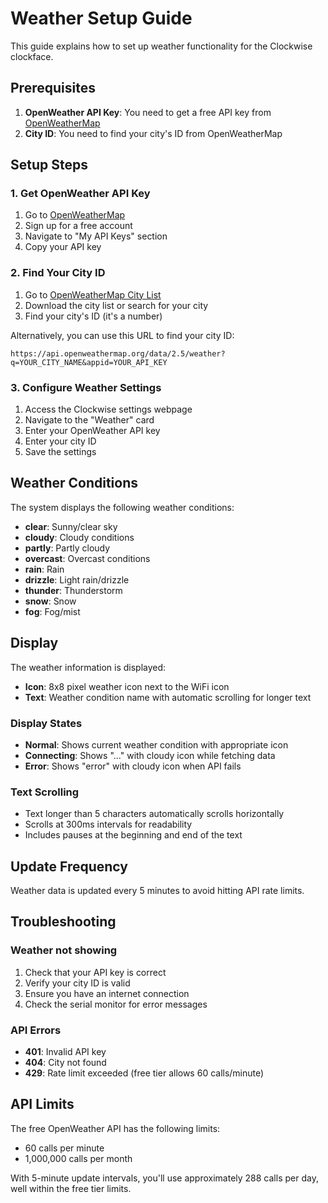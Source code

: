 # Weather Setup Guide

This guide explains how to set up weather functionality for the Clockwise clockface.

## Prerequisites

1. **OpenWeather API Key**: You need to get a free API key from [OpenWeatherMap](https://openweathermap.org/api)
2. **City ID**: You need to find your city's ID from OpenWeatherMap

## Setup Steps

### 1. Get OpenWeather API Key

1. Go to [OpenWeatherMap](https://openweathermap.org/api)
2. Sign up for a free account
3. Navigate to "My API Keys" section
4. Copy your API key

### 2. Find Your City ID

1. Go to [OpenWeatherMap City List](https://bulk.openweathermap.org/sample/)
2. Download the city list or search for your city
3. Find your city's ID (it's a number)

Alternatively, you can use this URL to find your city ID:
```
https://api.openweathermap.org/data/2.5/weather?q=YOUR_CITY_NAME&appid=YOUR_API_KEY
```

### 3. Configure Weather Settings

1. Access the Clockwise settings webpage
2. Navigate to the "Weather" card
3. Enter your OpenWeather API key
4. Enter your city ID
5. Save the settings

## Weather Conditions

The system displays the following weather conditions:

- **clear**: Sunny/clear sky
- **cloudy**: Cloudy conditions
- **partly**: Partly cloudy
- **overcast**: Overcast conditions
- **rain**: Rain
- **drizzle**: Light rain/drizzle
- **thunder**: Thunderstorm
- **snow**: Snow
- **fog**: Fog/mist

## Display

The weather information is displayed:
- **Icon**: 8x8 pixel weather icon next to the WiFi icon
- **Text**: Weather condition name with automatic scrolling for longer text

### Display States

- **Normal**: Shows current weather condition with appropriate icon
- **Connecting**: Shows "..." with cloudy icon while fetching data
- **Error**: Shows "error" with cloudy icon when API fails

### Text Scrolling

- Text longer than 5 characters automatically scrolls horizontally
- Scrolls at 300ms intervals for readability
- Includes pauses at the beginning and end of the text

## Update Frequency

Weather data is updated every 5 minutes to avoid hitting API rate limits.

## Troubleshooting

### Weather not showing
1. Check that your API key is correct
2. Verify your city ID is valid
3. Ensure you have an internet connection
4. Check the serial monitor for error messages

### API Errors
- **401**: Invalid API key
- **404**: City not found
- **429**: Rate limit exceeded (free tier allows 60 calls/minute)

## API Limits

The free OpenWeather API has the following limits:
- 60 calls per minute
- 1,000,000 calls per month

With 5-minute update intervals, you'll use approximately 288 calls per day, well within the free tier limits. 
